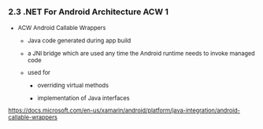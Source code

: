 ### 2.3 .NET For Android Architecture ACW 1

<small>

*   ACW  Android Callable Wrappers

    *   Java code generated during app build
    
    *   a JNI bridge which are used any time the Android runtime needs to invoke managed code
    
    *   used for
        
        *   overriding virtual methods 
        
        *   implementation of Java interfaces

https://docs.microsoft.com/en-us/xamarin/android/platform/java-integration/android-callable-wrappers

</small>